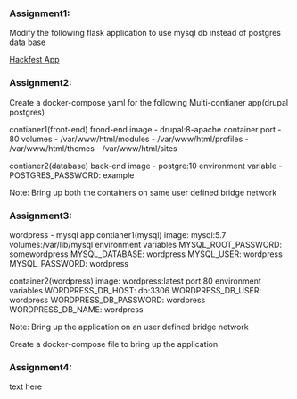 ### Assignment1: 
Modify the following flask application to use mysql db instead of postgres data base
 
 [Hackfest App](https://github.com/rathneesh/hackfest)
 
### Assignment2:

Create a docker-compose yaml for the following Multi-contianer app(drupal postgres)

contianer1(front-end)
frond-end image - drupal:8-apache
container port - 80
volumes - /var/www/html/modules
        - /var/www/html/profiles
        - /var/www/html/themes
        - /var/www/html/sites

contianer2(database)
back-end image - postgre:10
environment variable -  POSTGRES_PASSWORD: example


Note: Bring up both the containers on same user defined bridge network

### Assignment3:
wordpress - mysql app
contianer1(mysql)
   image: mysql:5.7
   volumes:/var/lib/mysql
   environment variables
       MYSQL_ROOT_PASSWORD: somewordpress
       MYSQL_DATABASE: wordpress
       MYSQL_USER: wordpress
       MYSQL_PASSWORD: wordpress

container2(wordpress)
     image: wordpress:latest
     port:80
     environment variables
       WORDPRESS_DB_HOST: db:3306
       WORDPRESS_DB_USER: wordpress
       WORDPRESS_DB_PASSWORD: wordpress
       WORDPRESS_DB_NAME: wordpress

Note: Bring up the application on an user defined bridge network

Create a docker-compose file to bring up the application

### Assignment4:
text here

